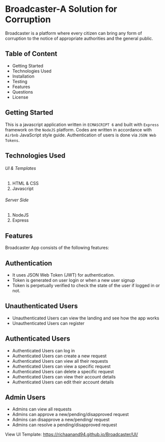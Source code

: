 # Broadcaster-A Solution for Corruption
Broadcaster is a platform where every citizen can bring any form of corruption to the notice of appropriate authorities and the general public.

## Table of Content
- Getting Started
- Technologies Used
- Installation
- Testing
- Features
- Questions
- License


## Getting Started

This is a javascript application written in `ECMASCRIPT 6` and built with `Express` framework on the `NodeJS` platform. Codes are written in accordance with `Airbnb` JavaScript style guide. Authentication of users is done via `JSON Web Tokens`.

## Technologies Used

###### UI & Templates

1. HTML & CSS
2. Javascript

###### Server Side

1. NodeJS
2. Express

## Features
Broadcaster App consists of the following features:

## Authentication

- It uses JSON Web Token (JWT) for authentication.
- Token is generated on user login or when a new user signup
- Token is perpetually verified to check the state of the user if logged in or not.

## Unauthenticated Users

- Unauthenticated Users can view the landing and see how the app works
- Unauthenticated Users can register

## Authenticated Users

- Authenticated Users can log in
- Authenticated Users can create a new request
- Authenticated Users can view all their requests
- Authenticated Users can view a specific request
- Authenticated Users can delete a specific request
- Authenticated Users can view their account details
- Authenticated Users can edit their account details

## Admin Users
- Admins can view all requests
- Admins can approve a new/pending/disapproved request
- Admins can disapprove a new/pending/ request
- Admins can resolve a pending/disapproved request




View UI Template: https://richaanand94.github.io/Broadcaster/UI/
